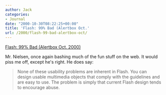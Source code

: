 ```yaml
---
author: Jack
categories:
- Journal
date: "2000-10-30T08:22:25+00:00"
title: 'Flash: 99% Bad (Alertbox Oct.'
url: /2000/flash-99-bad-alertbox-oct/
---
```


[Flash: 99% Bad (Alertbox Oct. 2000)][1]

Mr. Nielsen, once again bashing much of the fun stuff on the web. It would piss me off, except he's right. He does say:
  


> None of these usability problems are inherent in Flash. You can design usable multimedia objects that comply with the guidelines and are easy to use. The problem is simply that current Flash design tends to encourage abuse.

  
>

 [1]: http://www.useit.com/alertbox/20001029.html
